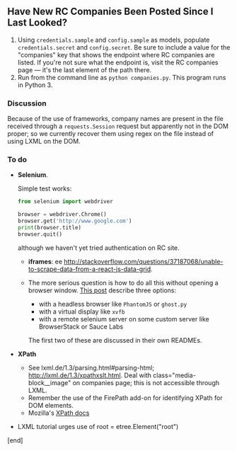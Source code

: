 ## Have New RC Companies Been Posted Since I Last Looked?

 1. Using `credentials.sample` and `config.sample` as models, populate `credentials.secret` and `config.secret`. Be sure to include a value for the "companies" key that shows the endpoint where RC companies are listed. If you're not sure what the endpoint is, visit the RC companies page — it's the last element of the path there.
 1. Run from the command line as `python companies.py`. This program runs in Python 3.

### Discussion

Because of the use of frameworks, company names are present in the file received through a `requests.Session` request but apparently not in the DOM proper; so we currently recover them using regex on the file instead of using LXML on the DOM.

### To do

 * **Selenium**. 
 
   Simple test works:
   
   ```python
   from selenium import webdriver
   
   browser = webdriver.Chrome()
   browser.get('http://www.google.com')
   print(browser.title)
   browser.quit()
   ```

   although we haven't yet tried authentication on RC site.
 
   * **iframes**: ee http://stackoverflow.com/questions/37187068/unable-to-scrape-data-from-a-react-js-data-grid. 
   * The more serious question is how to do all this without opening a browser window. [This post](http://stackoverflow.com/a/28090850/621762) describe three options:
   
     * with a headless browser like `PhantomJS` or `ghost.py`
     * with a virtual display like `xvfb`
     * with a remote selenium server on some custom server like BrowserStack or Sauce Labs

     The first two of these are discussed in their own READMEs.

 * **XPath**
 
   * See lxml.de/1.3/parsing.html#parsing-html; http://lxml.de/1.3/xpathxslt.html. Deal with class="media-block__image" on companies page; this is not accessible through LXML.
   * Remember the use of the FirePath add-on for identifying XPath for DOM elements.
   * Mozilla's [XPath docs](https://developer.mozilla.org/en-US/docs/Web/XPath)

 * LXML tutorial urges use of root = etree.Element("root")

[end]